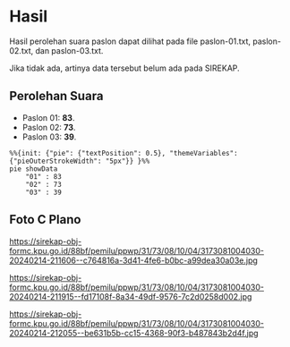 # Hasil

Hasil perolehan suara paslon dapat dilihat pada file paslon-01.txt, paslon-02.txt, dan paslon-03.txt.

Jika tidak ada, artinya data tersebut belum ada pada SIREKAP.

## Perolehan Suara

 * Paslon 01: **83**.
 * Paslon 02: **73**.
 * Paslon 03: **39**.

```mermaid
%%{init: {"pie": {"textPosition": 0.5}, "themeVariables": {"pieOuterStrokeWidth": "5px"}} }%%
pie showData
    "01" : 83
    "02" : 73
    "03" : 39
```
## Foto C Plano

https://sirekap-obj-formc.kpu.go.id/88bf/pemilu/ppwp/31/73/08/10/04/3173081004030-20240214-211606--c764816a-3d41-4fe6-b0bc-a99dea30a03e.jpg

https://sirekap-obj-formc.kpu.go.id/88bf/pemilu/ppwp/31/73/08/10/04/3173081004030-20240214-211915--fd17108f-8a34-49df-9576-7c2d0258d002.jpg

https://sirekap-obj-formc.kpu.go.id/88bf/pemilu/ppwp/31/73/08/10/04/3173081004030-20240214-212055--be631b5b-cc15-4368-90f3-b487843b2d4f.jpg
